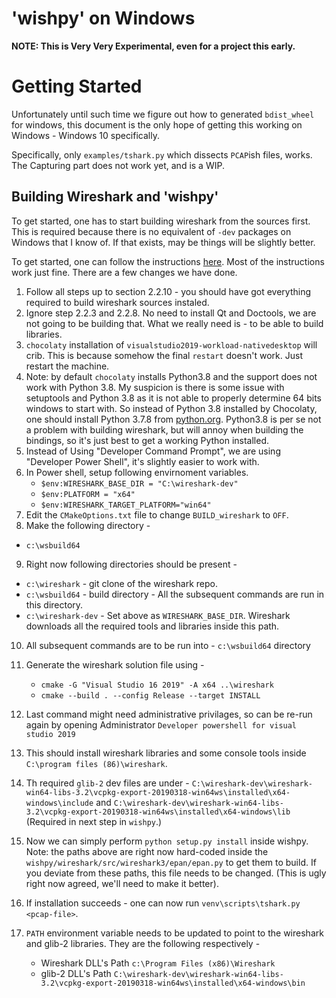 # 'wishpy' on Windows 

**NOTE: This is Very Very Experimental, even for a project this early.** 

# Getting Started 

Unfortunately until such time we figure out how to generated `bdist_wheel` for windows, this document is the only
hope of getting this working on Windows - Windows 10 specifically. 

Specifically, only `examples/tshark.py` which dissects `PCAP`ish files, works. The Capturing part does not work yet, and is a WIP. 

## Building Wireshark and 'wishpy' 

To get started, one has to start building wireshark from the sources first. This is required because there is no equivalent of `-dev` packages on Windows that I know of. If that exists, may be things will be slightly better. 

To get started, one can follow the instructions [here](https://www.wireshark.org/docs/wsdg_html_chunked/ChSetupWin32.html). Most of the instructions work just fine. There are a few changes we have done. 

1. Follow all steps up to section 2.2.10 - you should have got everything required to build wireshark sources instaled.
2. Ignore step 2.2.3 and 2.2.8. No need to install Qt and Doctools, we are not going to be building that. What we really need is - to be able to build libraries. 
3. `chocolaty` installation of `visualstudio2019-workload-nativedesktop` will crib. This is because somehow the final `restart` doesn't work. Just restart the machine. 
4. Note: by default `chocolaty` installs Python3.8 and the support does not work with Python 3.8. My suspicion is there is some issue with setuptools and Python 3.8 as it is not able to properly determine 64 bits windows to start with. So instead of Python 3.8 installed by Chocolaty, one should install Python 3.7.8 from [python.org](https://www.python.org). Python3.8 is per se not a problem with building wireshark, but will annoy when building the bindings, so it's just best to get a working Python installed.
5. Instead of Using "Developer Command Prompt", we are using "Developer Power Shell", it's slightly easier to work with.
6. In Power shell, setup following envirnoment variables. 
   - `$env:WIRESHARK_BASE_DIR = "C:\wireshark-dev"`
   - `$env:PLATFORM = "x64"`
   - `$env:WIRESHARK_TARGET_PLATFORM="win64"`
7. Edit the `CMakeOptions.txt` file to change `BUILD_wireshark` to `OFF`.
8. Make the following directory - 
  - `c:\wsbuild64` 
9. Right now following directories should be present - 
  - `c:\wireshark` - git clone of the wireshark repo.
  - `c:\wsbuild64` - build directory - All the subsequent commands are run in this directory.
  - `c:\wireshark-dev` - Set above as `WIRESHARK_BASE_DIR`. Wireshark downloads all the required tools and libraries inside this path. 
10. All subsequent commands are to be run into - `c:\wsbuild64` directory
11. Generate the wireshark solution file using - 
    - `cmake -G "Visual Studio 16 2019" -A x64 ..\wireshark` 
    - `cmake --build . --config Release --target INSTALL`
12. Last command might need administrative privilages, so can be re-run again by opening Administrator `Developer powershell for visual studio 2019`

13. This should install wireshark libraries and some console tools inside `C:\program files (86)\wireshark`.
14. Th required `glib-2` dev files are under - `C:\wireshark-dev\wireshark-win64-libs-3.2\vcpkg-export-20190318-win64ws\installed\x64-windows\include` and `C:\wireshark-dev\wireshark-win64-libs-3.2\vcpkg-export-20190318-win64ws\installed\x64-windows\lib` (Required in next step in `wishpy`.) 

15. Now we can simply perform `python setup.py install` inside wishpy. Note: the paths above are right now hard-coded inside the `wishpy/wireshark/src/wireshark3/epan/epan.py` to get them to build. If you deviate from these paths, this file needs to be changed. (This is ugly right now agreed, we'll need to make it better). 

16. If installation succeeds - one can now run `venv\scripts\tshark.py <pcap-file>`.

17. `PATH` environment variable needs to be updated to point to the wireshark and glib-2 libraries. They are the following respectively - 
    - Wireshark DLL's Path `c:\Program Files (x86)\Wireshark`
    - glib-2 DLL's Path `C:\wireshark-dev\wireshark-win64-libs-3.2\vcpkg-export-20190318-win64ws\installed\x64-windows\bin`


